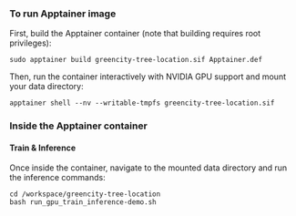 ### To run Apptainer image

First, build the Apptainer container (note that building requires root privileges):

```
sudo apptainer build greencity-tree-location.sif Apptainer.def
```

Then, run the container interactively with NVIDIA GPU support and mount your data directory:

```
apptainer shell --nv --writable-tmpfs greencity-tree-location.sif
```

### Inside the Apptainer container

#### Train & Inference

Once inside the container, navigate to the mounted data directory and run the inference commands:

```
cd /workspace/greencity-tree-location
bash run_gpu_train_inference-demo.sh
```